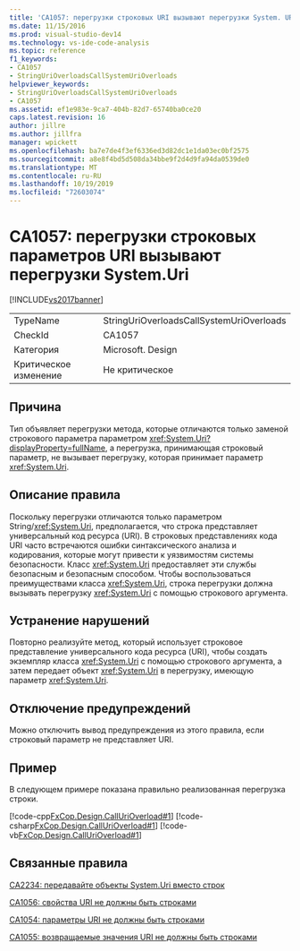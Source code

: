 ```yaml
---
title: 'CA1057: перегрузки строковых URI вызывают перегрузки System. URI | Документация Майкрософт'
ms.date: 11/15/2016
ms.prod: visual-studio-dev14
ms.technology: vs-ide-code-analysis
ms.topic: reference
f1_keywords:
- CA1057
- StringUriOverloadsCallSystemUriOverloads
helpviewer_keywords:
- StringUriOverloadsCallSystemUriOverloads
- CA1057
ms.assetid: ef1e983e-9ca7-404b-82d7-65740ba0ce20
caps.latest.revision: 16
author: jillre
ms.author: jillfra
manager: wpickett
ms.openlocfilehash: ba7e7de4f3ef6336ed3d82dc1e1da03ec0bf2575
ms.sourcegitcommit: a8e8f4bd5d508da34bbe9f2d4d9fa94da0539de0
ms.translationtype: MT
ms.contentlocale: ru-RU
ms.lasthandoff: 10/19/2019
ms.locfileid: "72603074"
---
```

# <a name="ca1057-string-uri-overloads-call-systemuri-overloads"></a>CA1057: перегрузки строковых параметров URI вызывают перегрузки System.Uri
[!INCLUDE[vs2017banner](../includes/vs2017banner.md)]

|||
|-|-|
|TypeName|StringUriOverloadsCallSystemUriOverloads|
|CheckId|CA1057|
|Категория|Microsoft. Design|
|Критическое изменение|Не критическое|

## <a name="cause"></a>Причина
 Тип объявляет перегрузки метода, которые отличаются только заменой строкового параметра параметром <xref:System.Uri?displayProperty=fullName>, а перегрузка, принимающая строковый параметр, не вызывает перегрузку, которая принимает параметр <xref:System.Uri>.

## <a name="rule-description"></a>Описание правила
 Поскольку перегрузки отличаются только параметром String/<xref:System.Uri>, предполагается, что строка представляет универсальный код ресурса (URI). В строковых представлениях кода URI часто встречаются ошибки синтаксического анализа и кодирования, которые могут привести к уязвимостям системы безопасности. Класс <xref:System.Uri> предоставляет эти службы безопасным и безопасным способом. Чтобы воспользоваться преимуществами класса <xref:System.Uri>, строка перегрузки должна вызывать перегрузку <xref:System.Uri> с помощью строкового аргумента.

## <a name="how-to-fix-violations"></a>Устранение нарушений
 Повторно реализуйте метод, который использует строковое представление универсального кода ресурса (URI), чтобы создать экземпляр класса <xref:System.Uri> с помощью строкового аргумента, а затем передает объект <xref:System.Uri> в перегрузку, имеющую параметр <xref:System.Uri>.

## <a name="when-to-suppress-warnings"></a>Отключение предупреждений
 Можно отключить вывод предупреждения из этого правила, если строковый параметр не представляет URI.

## <a name="example"></a>Пример
 В следующем примере показана правильно реализованная перегрузка строки.

 [!code-cpp[FxCop.Design.CallUriOverload#1](../snippets/cpp/VS_Snippets_CodeAnalysis/FxCop.Design.CallUriOverload/cpp/FxCop.Design.CallUriOverload.cpp#1)]
 [!code-csharp[FxCop.Design.CallUriOverload#1](../snippets/csharp/VS_Snippets_CodeAnalysis/FxCop.Design.CallUriOverload/cs/FxCop.Design.CallUriOverload.cs#1)]
 [!code-vb[FxCop.Design.CallUriOverload#1](../snippets/visualbasic/VS_Snippets_CodeAnalysis/FxCop.Design.CallUriOverload/vb/FxCop.Design.CallUriOverload.vb#1)]

## <a name="related-rules"></a>Связанные правила
 [CA2234: передавайте объекты System.Uri вместо строк](../code-quality/ca2234-pass-system-uri-objects-instead-of-strings.md)

 [CA1056: свойства URI не должны быть строками](../code-quality/ca1056-uri-properties-should-not-be-strings.md)

 [CA1054: параметры URI не должны быть строками](../code-quality/ca1054-uri-parameters-should-not-be-strings.md)

 [CA1055: возвращаемые значения URI не должны быть строками](../code-quality/ca1055-uri-return-values-should-not-be-strings.md)
